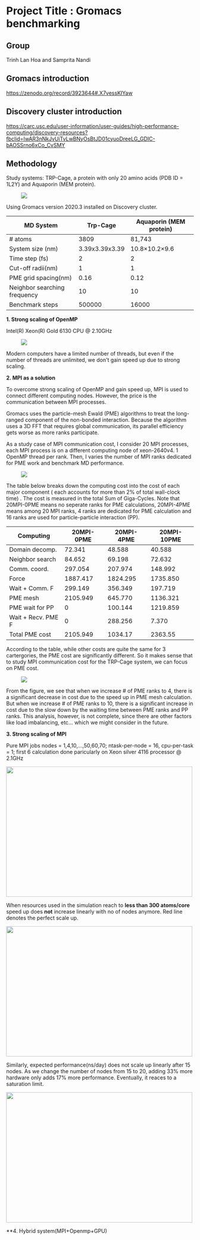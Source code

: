

# Project Title : Gromacs benchmarking

## Group 

Trinh Lan Hoa and Samprita Nandi

## Gromacs introduction
https://zenodo.org/record/3923644#.X7vessKIYaw

## Discovery cluster introduction
https://carc.usc.edu/user-information/user-guides/high-performance-computing/discovery-resources?fbclid=IwAR3nNkJvUiTvLwBNyOsBtJD01cyuoDreeLG_GDIC-bAOSSrno6xCo_CvSMY

## Methodology
Study systems: TRP-Cage, a protein with only 20 amino acids (PDB ID = 1L2Y) and Aquaporin (MEM protein).
<figure>
  <img src="https://github.com/hoatrinhusc/Gromacs-benchmark/blob/main/trp_vmd.png"/>
</figure>


Using Gromacs version 2020.3 installed on Discovery cluster.

| MD System  | Trp-Cage | Aquaporin (MEM protein) |
| ------------- | ------------- | ------------- |
| # atoms | 3809  | 81,743 |
| System size (nm)  |  3.39x3.39x3.39 | 10.8×10.2×9.6 |
| Time step (fs) | 2 | 2 |
| Cut-off radii(nm) | 1 | 1 |
| PME grid spacing(nm) | 0.16 | 0.12 |
| Neighbor searching frequency | 10| 10 |
| Benchmark steps | 500000 | 16000 |


**1. Strong scaling of OpenMP**

Intel(R) Xeon(R) Gold 6130 CPU @ 2.10GHz
<figure>
  <img src="https://github.com/hoatrinhusc/Gromacs-benchmark/blob/main/1MPI-OpenMP.png"/>
</figure>

Modern computers have a limited number of threads, but even if the number of threads are unlimited, we don't gain speed up due to strong scaling.

**2. MPI as a solution**

To overcome strong scaling of OpenMP and gain speed up, MPI is used to connect different computing nodes. However, the price is the communication between MPI processes.

Gromacs uses the particle-mesh Ewald (PME) algorithms to treat the long-ranged component of the non-bonded interaction. Because the algorithm uses a 3D FFT that requires global communication, its parallel efficiency gets worse as more ranks participate. 

As a study case of MPI communication cost, I consider 20 MPI processes, each MPI process is on a different computing node of xeon-2640v4. 1 OpenMP thread per rank. Then, I varies the number of MPI ranks dedicated for PME work and benchmark MD performance.
<figure>
  <img src="https://github.com/hoatrinhusc/Gromacs-benchmark/blob/main/MPI_PME_xeonv4.png"/>
</figure>

The table below breaks down the computing cost into the cost of each major component ( each accounts for more than 2% of total wall-clock time) . The cost is measured in the total Sum of Giga-Cycles. Note that 20MPI-0PME means no seperate ranks for PME calculations, 20MPI-4PME means among 20 MPI ranks, 4 ranks are dedicated for PME calculation and 16 ranks are used for particle-particle interaction (PP).


| Computing  | 20MPI-0PME | 20MPI-4PME |  20MPI-10PME |
| ------------- | ------------- | ------------- | ------------- |
| Domain decomp. | 72.341  | 48.588 | 40.588 |
| Neighbor search  | 84.652 | 69.198 | 72.632 |
|  Comm. coord. | 297.054 | 207.974 | 148.992 |
| Force | 1887.417 | 1824.295 | 1735.850 |
| Wait + Comm. F | 299.149 | 356.349 | 197.719 |
| PME mesh | 2105.949 | 645.770 | 1136.321 |
| PME wait for PP | 0 | 100.144 | 1219.859 |
| Wait + Recv. PME F | 0 | 288.256 | 7.370 |
| Total PME cost | 2105.949 | 1034.17 | 2363.55 |

According to the table, while other costs are quite the same for 3 cartergories, the PME cost are significantly different. So it makes sense that to study MPI communication cost for the TRP-Cage system, we can focus on PME cost. 

<figure>
  <img src="https://github.com/hoatrinhusc/Gromacs-benchmark/blob/main/PME_breakdown.png"/>
</figure>
 From the figure, we see that when we increase # of PME ranks to 4, there is a significant decrease in cost due to the speed up in PME mesh calculation. But when we increase # of PME ranks to 10, there is a significant increase in cost due to the slow down by the waiting time between PME ranks and PP ranks. 
 This analysis, however, is not complete, since there are other factors like load imbalancing, etc... which we might consider in the future.


**3. Strong scaling of MPI**

Pure MPI jobs
nodes = 1,4,10,...,50,60,70; ntask-per-node = 16, cpu-per-task = 1; first 6 calculation done paricularly on Xeon silver 4116 processor @ 2.1GHz 

<img src="https://user-images.githubusercontent.com/43625587/100000554-968ac600-2d76-11eb-9618-eee054e1ad2c.png" width="500" height="350"/>

When resources used in the simulation  reach to **less than 300 atoms/core** speed up does **not** increase linearly with no of nodes anymore. Red line denotes the perfect scale up.


<img src="https://user-images.githubusercontent.com/43625587/99996974-57a64180-2d71-11eb-9bc6-89bffa2a2069.png" width="500" height="350"/>

Similarly, expected performance(ns/day) does not scale up linearly after 15 nodes. As we change the number of nodes from 15 to 20, adding 33% more hardware only adds 17% more performance. Eventually, it reaces to a saturation limit.



<img src="https://user-images.githubusercontent.com/43625587/99996977-58d76e80-2d71-11eb-81eb-b74041ed1fa1.png" width="500" height="350"/>

**4. Hybrid system(MPI+Openmp+GPU)



